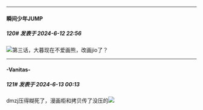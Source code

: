 ﻿
*****

####  瞬间少年JUMP  
##### 120#       发表于 2024-6-12 22:56

<img src="https://static.saraba1st.com/image/smiley/face2017/252.png" referrerpolicy="no-referrer">第三话，大暮现在不爱画熊，改画jio了？


*****

####  -Vanitas-  
##### 121#       发表于 2024-6-13 00:13

dmzj压得糊死了，漫画柜和拷贝传了没压的<img src="https://static.saraba1st.com/image/smiley/face2017/037.png" referrerpolicy="no-referrer">

